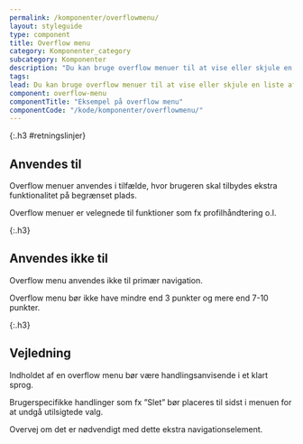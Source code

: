 ```yaml
---
permalink: /komponenter/overflowmenu/
layout: styleguide
type: component
title: Overflow menu
category: Komponenter_category
subcategory: Komponenter
description: "Du kan bruge overflow menuer til at vise eller skjule en liste af links."
tags:
lead: Du kan bruge overflow menuer til at vise eller skjule en liste af links eller knapper. Når brugeren klikker på menulinjen, folder listen sig ud.
component: overflow-menu
componentTitle: "Eksempel på overflow menu"
componentCode: "/kode/komponenter/overflowmenu/" 
---
```


{:.h3 #retningslinjer}
## Anvendes til

Overflow menuer anvendes i tilfælde, hvor brugeren skal tilbydes ekstra funktionalitet på begrænset plads.

Overflow menuer er velegnede til funktioner som fx profilhåndtering o.l.

{:.h3}
## Anvendes ikke til

Overflow menu anvendes ikke til primær navigation.

Overflow menu bør ikke have mindre end 3 punkter og mere end 7-10 punkter.

{:.h3}
## Vejledning                

Indholdet af en overflow menu bør være handlingsanvisende i et klart sprog.

Brugerspecifikke handlinger som fx ”Slet” bør placeres til sidst i menuen for at undgå utilsigtede valg.

Overvej om det er nødvendigt med dette ekstra navigationselement.
